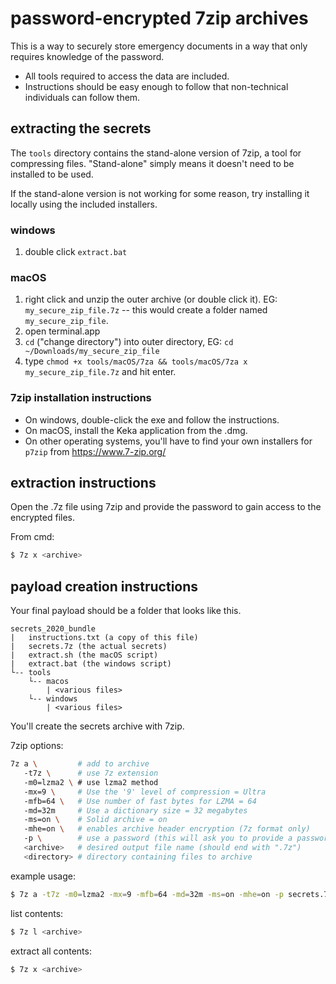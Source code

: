 # password-encrypted 7zip archives
This is a way to securely store emergency documents in a way that only requires knowledge of the password. 

* All tools required to access the data are included. 
* Instructions should be easy enough to follow that non-technical individuals can follow them. 

## extracting the secrets
The `tools` directory contains the stand-alone version of 7zip, a tool for compressing files. 
"Stand-alone" simply means it doesn't need to be installed to be used. 

If the stand-alone version is not working for some reason, try installing it locally using the included installers. 

### windows
1. double click `extract.bat`

### macOS 
1. right click and unzip the outer archive (or double click it). EG: `my_secure_zip_file.7z` -- this would create a folder named `my_secure_zip_file`.
3. open terminal.app
4. `cd` ("change directory") into outer directory, EG:  `cd ~/Downloads/my_secure_zip_file`
5. type `chmod +x tools/macOS/7za && tools/macOS/7za x my_secure_zip_file.7z` and hit enter.

### 7zip installation instructions
* On windows, double-click the exe and follow the instructions.
* On macOS, install the Keka application from the .dmg.
* On other operating systems, you'll have to find your own installers for `p7zip` from https://www.7-zip.org/

## extraction instructions
Open the .7z file using 7zip and provide the password to gain access to the encrypted files.

From cmd:
```bash
$ 7z x <archive>
```

## payload creation instructions
Your final payload should be a folder that looks like this.

```
secrets_2020_bundle
|   instructions.txt (a copy of this file)
|   secrets.7z (the actual secrets)
|   extract.sh (the macOS script)
|   extract.bat (the windows script)
└-- tools
    └-- macos
        | <various files>
    └-- windows
        | <various files>
```

You'll create the secrets archive with 7zip.

7zip options: 
```bash
7z a \         # add to archive
   -t7z \      # use 7z extension
   -m0=lzma2 \ # use lzma2 method
   -mx=9 \     # Use the '9' level of compression = Ultra
   -mfb=64 \   # Use number of fast bytes for LZMA = 64
   -md=32m     # Use a dictionary size = 32 megabytes
   -ms=on \    # Solid archive = on
   -mhe=on \   # enables archive header encryption (7z format only)
   -p \        # use a password (this will ask you to provide a password via prompt)
   <archive>   # desired output file name (should end with ".7z") 
   <directory> # directory containing files to archive
```

example usage:
```bash
$ 7z a -t7z -m0=lzma2 -mx=9 -mfb=64 -md=32m -ms=on -mhe=on -p secrets.7z /path/to/my/folder_containing_secrets
```
     
list contents:
```bash
$ 7z l <archive>
```

extract all contents:
```bash
$ 7z x <archive>
```
